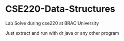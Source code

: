 # CSE220-Data-Structures
Lab Solve during cse220 at BRAC University


Just extract and run with dr java or any other program
